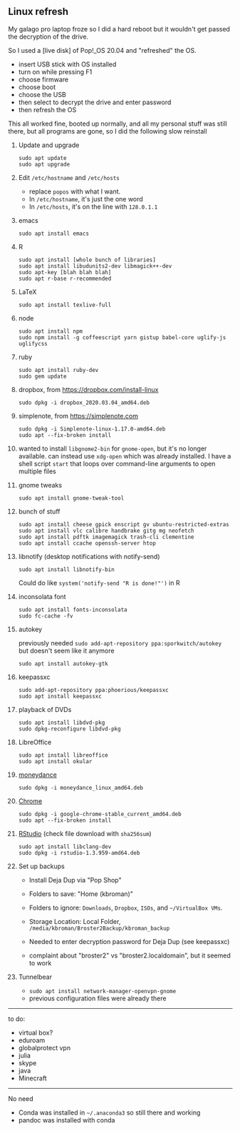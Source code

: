 ## Linux refresh

My galago pro laptop froze so I did a hard reboot but it wouldn't get
passed the decryption of the drive.

So I used a [live disk] of Pop!_OS 20.04 and "refreshed" the OS.
- insert USB stick with OS installed
- turn on while pressing F1
- choose firmware
- choose boot
- choose the USB
- then select to decrypt the drive and enter password
- then refresh the OS

This all worked fine, booted up normally, and all my personal stuff
was still there, but all programs are gone, so I did the following
slow reinstall

1. Update and upgrade

   ```shell
   sudo apt update
   sudo apt upgrade
   ```

2. Edit `/etc/hostname` and `/etc/hosts`
   - replace `popos` with what I want.
   - In `/etc/hostname`, it's just the one word
   - In `/etc/hosts`, it's on the line with `128.0.1.1`

3. emacs

   ```shell
   sudo apt install emacs
   ```

4. R

   ```shell
   sudo apt install [whole bunch of libraries]
   sudo apt install libudunits2-dev libmagick++-dev
   sudo apt-key [blah blah blah]
   sudo apt r-base r-recommended
   ```

5. LaTeX

   ```shell
   sudo apt install texlive-full
   ```

6. node

   ```shell
   sudo apt install npm
   sudo npm install -g coffeescript yarn gistup babel-core uglify-js uglifycss
   ```

7. ruby

   ```shell
   sudo apt install ruby-dev
   sudo gem update
   ```

8. dropbox, from <https://dropbox.com/install-linux>

   ```shell
   sudo dpkg -i dropbox_2020.03.04_amd64.deb
   ```

9. simplenote, from <https://simplenote.com>

   ```shell
   sudo dpkg -i Simplenote-linux-1.17.0-amd64.deb
   sudo apt --fix-broken install
   ```

10. wanted to install `libgnome2-bin` for `gnome-open`, but it's no
    longer available. can instead use `xdg-open` which was already
    installed.  I have a shell script `start` that loops over command-line
    arguments to open multiple files

11. gnome tweaks

    ```shell
    sudo apt install gnome-tweak-tool
    ```

12. bunch of stuff

    ```shell
    sudo apt install cheese gpick enscript gv ubuntu-restricted-extras
    sudo apt install vlc calibre handbrake gitg mg neofetch
    sudo apt install pdftk imagemagick trash-cli clementine
    sudo apt install ccache openssh-server htop
    ```

13. libnotify (desktop notifications with notify-send)

    ```shell
    sudo apt install libnotify-bin
    ```

    Could do like `system('notify-send "R is done!"')` in R

13. inconsolata font

    ```shell
    sudo apt install fonts-inconsolata
    sudo fc-cache -fv
    ```

14. autokey

    previously needed `sudo add-apt-repository ppa:sporkwitch/autokey`
    but doesn't seem like it anymore

    ```shell
    sudo apt install autokey-gtk
    ```

15. keepassxc

    ```shell
    sudo add-apt-repository ppa:phoerious/keepassxc
    sudo apt install keepassxc
    ```

16. playback of DVDs

    ```shell
    sudo apt install libdvd-pkg
    sudo dpkg-reconfigure libdvd-pkg
    ```

17. LibreOffice

    ```shell
    sudo apt install libreoffice
    sudo apt install okular
    ```

18. [moneydance](https://infinitekind.com/download-moneydance-personal-finance-software)

    ```shell
    sudo dpkg -i moneydance_linux_amd64.deb
    ```

19. [Chrome](https://www.google.com/chrome/browser/desktop/index.html)

    ```shell
    sudo dpkg -i google-chrome-stable_current_amd64.deb
    sudo apt --fix-broken install
    ```

20. [RStudio](https://rstudio.com/products/rstudio/download/#download)
    (check file download with `sha256sum`)

    ```shell
    sudo apt install libclang-dev
    sudo dpkg -i rstudio-1.3.959-amd64.deb
    ```

21. Set up backups

    - Install Deja Dup via "Pop Shop"

    - Folders to save: "Home (kbroman)"

    - Folders to ignore: `Downloads`, `Dropbox`, `ISOs`, and
      `~/VirtualBox VMs`.

    - Storage Location: Local Folder,
      `/media/kbroman/Broster2Backup/kbroman_backup`

    - Needed to enter decryption password for Deja Dup
      (see keepassxc)

    - complaint about "broster2" vs "broster2.localdomain", but it
      seemed to work

22. Tunnelbear

    - `sudo apt install network-manager-openvpn-gnome`
    - previous configuration files were already there
---

to do:
- virtual box?
- eduroam
- globalprotect vpn
- julia
- skype
- java
- Minecraft

---

No need

- Conda was installed in `~/.anaconda3` so still there and working
- pandoc was installed with conda
